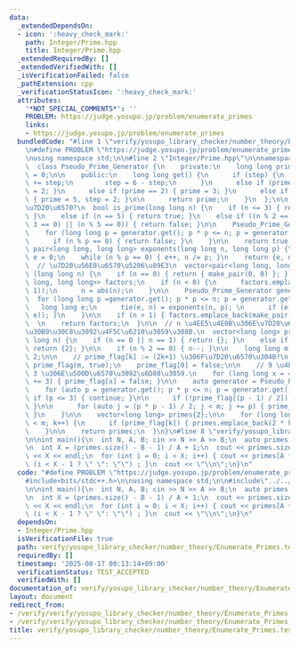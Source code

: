 ```yaml
---
data:
  _extendedDependsOn:
  - icon: ':heavy_check_mark:'
    path: Integer/Prime.hpp
    title: Integer/Prime.hpp
  _extendedRequiredBy: []
  _extendedVerifiedWith: []
  _isVerificationFailed: false
  _pathExtension: cpp
  _verificationStatusIcon: ':heavy_check_mark:'
  attributes:
    '*NOT_SPECIAL_COMMENTS*': ''
    PROBLEM: https://judge.yosupo.jp/problem/enumerate_primes
    links:
    - https://judge.yosupo.jp/problem/enumerate_primes
  bundledCode: "#line 1 \"verify/yosupo_library_checker/number_theory/Enumerate_Primes.test.cpp\"\
    \n#define PROBLEM \"https://judge.yosupo.jp/problem/enumerate_primes\"\n\n#include<bits/stdc++.h>\n\
    \nusing namespace std;\n\n#line 2 \"Integer/Prime.hpp\"\n\nnamespace Prime {\n\
    \  class Pseudo_Prime_Generator {\n    private:\n    long long prime = 1, step\
    \ = 0;\n\n    public:\n    long long get() {\n      if (step) {\n        prime\
    \ += step;\n        step = 6 - step;\n      }\n      else if (prime == 1) { prime\
    \ = 2; }\n      else if (prime == 2) { prime = 3; }\n      else if (prime == 3)\
    \ { prime = 5, step = 2; }\n\n      return prime;\n    }\n  };\n\n  // n \u306F\
    \u7D20\u6570?\n  bool is_prime(long long n) {\n    if (n <= 3) { return n >= 2;\
    \ }\n    else if (n == 5) { return true; }\n    else if ((n % 2 == 0) || (n %\
    \ 3 == 0) || (n % 5 == 0)) { return false; }\n\n    Pseudo_Prime_Generator generator;\n\
    \    for (long long p = generator.get(); p * p <= n; p = generator.get()) {\n\
    \      if (n % p == 0) { return false; }\n    }\n\n    return true;\n  }\n\n \
    \ pair<long long, long long> exponents(long long n, long long p) {\n    long long\
    \ e = 0;\n    while (n % p == 0) { e++, n /= p; }\n    return {e, n};\n  }\n\n\
    \  // \u7D20\u56E0\u6570\u5206\u89E3\n  vector<pair<long long, long long>> prime_factorization\
    \ (long long n) {\n    if (n == 0) { return { make_pair(0, 0) }; } \n\n    vector<pair<long\
    \ long, long long>> factors;\n    if (n < 0) {\n      factors.emplace_back(make_pair(-1,\
    \ 1));\n      n = abs(n);\n    }\n\n    Pseudo_Prime_Generator generator;\n  \
    \  for (long long p =generator.get(); p * p <= n; p = generator.get()) {\n   \
    \   long long e;\n      tie(e, n) = exponents(n, p); \n      if (e) { factors.emplace_back(make_pair(p,\
    \ e)); }\n    }\n\n    if (n > 1) { factors.emplace_back(make_pair(n, 1)); }\n\
    \  \n    return factors;\n  }\n\n  // n \u4EE5\u4E0B\u306E\u7D20\u6570\u306E\u30EA\
    \u30B9\u30C8\u3092\u4F5C\u6210\u3059\u308B.\n  vector<long long> prime_list(long\
    \ long n) {\n    if (n == 0 || n == 1) { return {}; }\n    else if (n == 2) {\
    \ return {2}; }\n\n    if (n % 2 == 0) { n--; }\n\n    long long m = (n + 1) /\
    \ 2;\n\n    // prime_flag[k] := (2k+1) \u306F\u7D20\u6570\u304B?\n    vector<bool>\
    \ prime_flag(m, true);\n    prime_flag[0] = false;\n\n    // 9 \u4EE5\u4E0A\u306E\
    \ 3 \u306E\u500D\u6570\u3092\u6D88\u3059.\n    for (long long x = 4; x < m; x\
    \ += 3) { prime_flag[x] = false; }\n\n    auto generator = Pseudo_Prime_Generator();\n\
    \    for (auto p = generator.get(); p * p <= n; p = generator.get()) {\n     \
    \ if (p <= 3) { continue; }\n\n      if (!prime_flag[(p - 1) / 2]) { continue;\
    \ }\n\n      for (auto j = (p * p - 1) / 2; j < m; j += p) { prime_flag[j] = false;\
    \ }\n    }\n\n    vector<long long> primes{2};\n\n    for (long long k = 0; k\
    \ < m; k++) {\n      if (prime_flag[k]) { primes.emplace_back(2 * k + 1); }\n\
    \    }\n\n    return primes;\n  }\n}\n#line 8 \"verify/yosupo_library_checker/number_theory/Enumerate_Primes.test.cpp\"\
    \n\nint main(){\n  int N, A, B; cin >> N >> A >> B;\n  auto primes = Prime::prime_list(N);\n\
    \n  int X = (primes.size() - B - 1) / A + 1;\n  cout << primes.size() << \" \"\
    \ << X << endl;\n  for (int i = 0; i < X; i++) { cout << primes[A * i + B] <<\
    \ (i < X - 1 ? \" \": \"\") ; }\n  cout << \"\\n\";\n}\n"
  code: "#define PROBLEM \"https://judge.yosupo.jp/problem/enumerate_primes\"\n\n\
    #include<bits/stdc++.h>\n\nusing namespace std;\n\n#include\"../../../Integer/Prime.hpp\"\
    \n\nint main(){\n  int N, A, B; cin >> N >> A >> B;\n  auto primes = Prime::prime_list(N);\n\
    \n  int X = (primes.size() - B - 1) / A + 1;\n  cout << primes.size() << \" \"\
    \ << X << endl;\n  for (int i = 0; i < X; i++) { cout << primes[A * i + B] <<\
    \ (i < X - 1 ? \" \": \"\") ; }\n  cout << \"\\n\";\n}\n"
  dependsOn:
  - Integer/Prime.hpp
  isVerificationFile: true
  path: verify/yosupo_library_checker/number_theory/Enumerate_Primes.test.cpp
  requiredBy: []
  timestamp: '2025-08-17 00:13:14+09:00'
  verificationStatus: TEST_ACCEPTED
  verifiedWith: []
documentation_of: verify/yosupo_library_checker/number_theory/Enumerate_Primes.test.cpp
layout: document
redirect_from:
- /verify/verify/yosupo_library_checker/number_theory/Enumerate_Primes.test.cpp
- /verify/verify/yosupo_library_checker/number_theory/Enumerate_Primes.test.cpp.html
title: verify/yosupo_library_checker/number_theory/Enumerate_Primes.test.cpp
---
```

